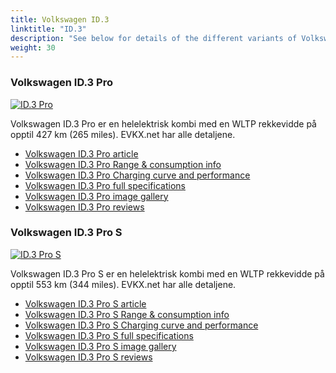 ```yaml
---
title: Volkswagen ID.3
linktitle: "ID.3"
description: "See below for details of the different variants of Volkswagen ID.3"
weight: 30
---
```

### Volkswagen ID.3 Pro

<a href="/models/volkswagen/id.3/id.3_pro/"><img src="https://media.evkx.net/multimedia/models/volkswagen/id.3/id.3_pro/main_1_st.jpg" class="img-fluid" alt="ID.3 Pro" ></a>

Volkswagen ID.3 Pro er en helelektrisk kombi med en WLTP rekkevidde på opptil 427 km (265 miles). EVKX.net har alle detaljene. 

- [Volkswagen ID.3 Pro article](/models/volkswagen/id.3/id.3_pro/)
- [Volkswagen ID.3 Pro Range & consumption info](/models/volkswagen/id.3/id.3_pro/rangeandconsumption)
- [Volkswagen ID.3 Pro Charging curve and performance](/models/volkswagen/id.3/id.3_pro/chargingcurve)
- [Volkswagen ID.3 Pro full specifications](/models/volkswagen/id.3/id.3_pro/specifications)
- [Volkswagen ID.3 Pro image gallery](/models/volkswagen/id.3/id.3_pro/gallery)
- [Volkswagen ID.3 Pro reviews](/models/volkswagen/id.3/id.3_pro/reviews)

### Volkswagen ID.3 Pro S

<a href="/models/volkswagen/id.3/id.3_pro_s/"><img src="https://media.evkx.net/multimedia/models/volkswagen/id.3/id.3_pro_s/main_1_st.jpg" class="img-fluid" alt="ID.3 Pro S" ></a>

Volkswagen ID.3 Pro S er en helelektrisk kombi med en WLTP rekkevidde på opptil 553 km (344 miles). EVKX.net har alle detaljene. 

- [Volkswagen ID.3 Pro S article](/models/volkswagen/id.3/id.3_pro_s/)
- [Volkswagen ID.3 Pro S Range & consumption info](/models/volkswagen/id.3/id.3_pro_s/rangeandconsumption)
- [Volkswagen ID.3 Pro S Charging curve and performance](/models/volkswagen/id.3/id.3_pro_s/chargingcurve)
- [Volkswagen ID.3 Pro S full specifications](/models/volkswagen/id.3/id.3_pro_s/specifications)
- [Volkswagen ID.3 Pro S image gallery](/models/volkswagen/id.3/id.3_pro_s/gallery)
- [Volkswagen ID.3 Pro S reviews](/models/volkswagen/id.3/id.3_pro_s/reviews)

